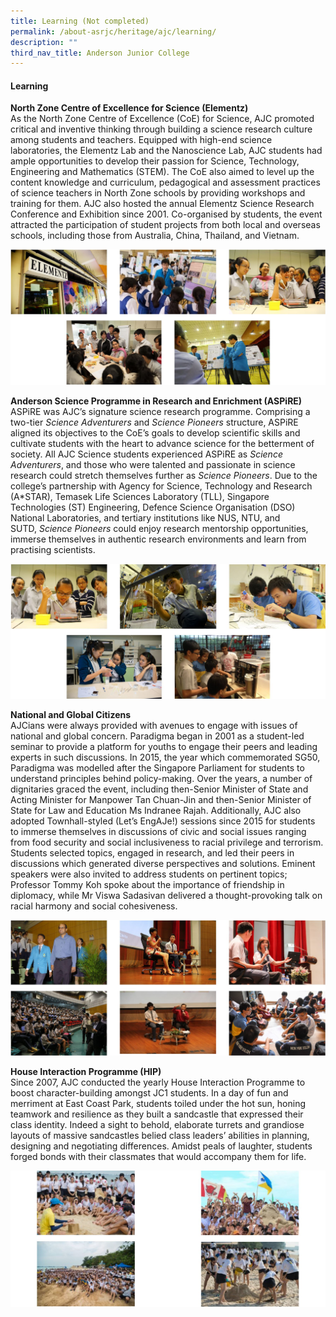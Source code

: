 ```yaml
---
title: Learning (Not completed)
permalink: /about-asrjc/heritage/ajc/learning/
description: ""
third_nav_title: Anderson Junior College
---
```

#### Learning

**North Zone Centre of Excellence for Science (Elementz)**  
As the North Zone Centre of Excellence (CoE) for Science, AJC promoted critical and inventive thinking through building a science research culture among students and teachers. Equipped with high-end science laboratories, the Elementz Lab and the Nanoscience Lab, AJC students had ample opportunities to develop their passion for Science, Technology, Engineering and Mathematics (STEM). The CoE also aimed to level up the content knowledge and curriculum, pedagogical and assessment practices of science teachers in North Zone schools by providing workshops and training for them. AJC also hosted the annual Elementz Science Research Conference and Exhibition since 2001. Co-organised by students, the event attracted the participation of student projects from both local and overseas schools, including those from Australia, China, Thailand, and Vietnam.

![](/images/AJC%20Learning%201.jpg)

**Anderson Science Programme in Research and Enrichment (ASPiRE)**  
ASPiRE was AJC’s signature science research programme. Comprising a two-tier _Science Adventurers_ and _Science Pioneers_ structure, ASPiRE aligned its objectives to the CoE’s goals to develop scientific skills and cultivate students with the heart to advance science for the betterment of society. All AJC Science students experienced ASPiRE as _Science Adventurers_, and those who were talented and passionate in science research could stretch themselves further as _Science Pioneers_. Due to the college’s partnership with Agency for Science, Technology and Research (A\*STAR), Temasek Life Sciences Laboratory (TLL), Singapore Technologies (ST) Engineering, Defence Science Organisation (DSO) National Laboratories, and tertiary institutions like NUS, NTU, and SUTD, _Science Pioneers_ could enjoy research mentorship opportunities, immerse themselves in authentic research environments and learn from practising scientists.

![](/images/AJC%20Learning%202.jpg)

**National and Global Citizens**  
AJCians were always provided with avenues to engage with issues of national and global concern. Paradigma began in 2001 as a student-led seminar to provide a platform for youths to engage their peers and leading experts in such discussions. In 2015, the year which commemorated SG50, Paradigma was modelled after the Singapore Parliament for students to understand principles behind policy-making. Over the years, a number of dignitaries graced the event, including then-Senior Minister of State and Acting Minister for Manpower Tan Chuan-Jin and then-Senior Minister of State for Law and Education Ms Indranee Rajah. Additionally, AJC also adopted Townhall-styled (Let’s EngAJe!) sessions since 2015 for students to immerse themselves in discussions of civic and social issues ranging from food security and social inclusiveness to racial privilege and terrorism. Students selected topics, engaged in research, and led their peers in discussions which generated diverse perspectives and solutions. Eminent speakers were also invited to address students on pertinent topics; Professor Tommy Koh spoke about the importance of friendship in diplomacy, while Mr Viswa Sadasivan delivered a thought-provoking talk on racial harmony and social cohesiveness.

![](/images/AJC%20Learning%203.jpg)

**House Interaction Programme (HIP)**  
Since 2007, AJC conducted the yearly House Interaction Programme to boost character-building amongst JC1 students. In a day of fun and merriment at East Coast Park, students toiled under the hot sun, honing teamwork and resilience as they built a sandcastle that expressed their class identity. Indeed a sight to behold, elaborate turrets and grandiose layouts of massive sandcastles belied class leaders’ abilities in planning, designing and negotiating differences. Amidst peals of laughter, students forged bonds with their classmates that would accompany them for life.

![](/images/AJC%20Learning%205.jpg)